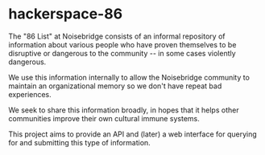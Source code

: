 hackerspace-86
==============

The "86 List" at Noisebridge consists of an informal repository of information
about various people who have proven themselves to be disruptive or dangerous
to the community -- in some cases violently dangerous.

We use this information internally to allow the Noisebridge community to maintain
an organizational memory so we don't have repeat bad experiences.

We seek to share this information broadly, in hopes that it helps other 
communities improve their own cultural immune systems.

This project aims to provide an API and (later) a web interface for
querying for and submitting this type of information.


